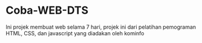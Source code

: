 # Coba-WEB-DTS
Ini projek membuat web selama 7 hari, projek ini dari pelatihan pemograman HTML, CSS, dan javascript yang diadakan oleh kominfo
